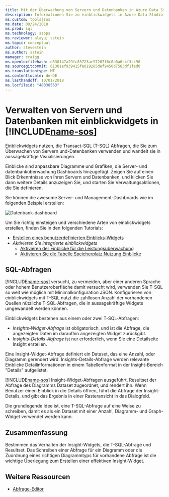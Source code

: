 ```yaml
---
title: Mit der Überwachung von Servern und Datenbanken in Azure Data Studio einblickwidgets | Microsoft-Dokumentation
description: Informationen Sie zu einblickwidgets in Azure Data Studio.
ms.custom: tools|sos
ms.date: 09/24/2018
ms.prod: sql
ms.technology: ssops
ms.reviewer: alayu; sstein
ms.topic: conceptual
author: stevestein
ms.author: sstein
manager: craigg
ms.openlocfilehash: d838147a29fc83723ac97267f6c0a0a6ccf3cc90
ms.sourcegitcommit: 61381ef939415fe019285def9450d7583df1fed0
ms.translationtype: MT
ms.contentlocale: de-DE
ms.lasthandoff: 10/01/2018
ms.locfileid: "48038563"
---
```

# <a name="manage-servers-and-databases-with-insight-widgets-in-includename-sosincludesname-sos-shortmd"></a>Verwalten von Servern und Datenbanken mit einblickwidgets in [!INCLUDE[name-sos](../includes/name-sos-short.md)]

Einblickwidgets nutzen, die Transact-SQL (T-SQL) Abfragen, die Sie zum Überwachen von Servern und-Datenbanken verwenden und wandelt sie in aussagekräftige Visualisierungen. 

Einblicke sind anpassbare Diagramme und Grafiken, die Server- und datenbanküberwachung Dashboards hinzugefügt. Zeigen Sie auf einen Blick Erkenntnisse von Ihren Servern und Datenbanken, und klicken Sie dann weitere Details anzuzeigen Sie, und starten Sie Verwaltungsaktionen, die Sie definieren. 

Sie können die awesome Server- und Management-Dashboards wie im folgenden Beispiel erstellen:

![Datenbank-dashboard](media/insight-widgets/database-dashboard.png)


Um Sie richtig einsteigen und verschiedene Arten von einblickwidgets erstellen, finden Sie in den folgenden Tutorials:

- [Erstellen eines benutzerdefinierten Einblicks-Widgets](tutorial-build-custom-insight-sql-server.md)
- *Aktivieren Sie integrierte einblickwidgets*
   - [Aktivieren der Einblicke für die Leistungsüberwachung](tutorial-qds-sql-server.md)
   - [Aktivieren Sie die Tabelle Speicherplatz Nutzung Einblicke](tutorial-table-space-sql-server.md)


## <a name="sql-queries"></a>SQL-Abfragen 

[!INCLUDE[name-sos](../includes/name-sos-short.md)] versucht, zu vermeiden, aber einer anderen Sprache oder hohem Benutzeroberfläche damit versucht wird, verwenden Sie T-SQL so weit wie möglich mit Minimalkonfiguration JSON. Konfigurieren von einblickwidgets mit T-SQL nutzt die zahllosen Anzahl der vorhandenen Quellen nützliche T-SQL-Abfragen, die in aussagekräftige Widgets umgewandelt werden können.

Einblickwidgets bestehen aus einem oder zwei T-SQL-Abfragen:
* *Insights-Widget-Abfrage* ist obligatorisch, und ist die Abfrage, die angezeigten Daten im daraufhin angezeigten Widget zurückgibt.
* *Insights-Details-Abfrage* ist nur erforderlich, wenn Sie eine Detailseite Insight erstellen.

Eine Insight-Widget-Abfrage definiert ein Dataset, das eine Anzahl, oder Diagramm gerendert wird. Insights-Details-Abfrage werden relevante Einblicke Detailinformationen in einem Tabellenformat in der Insight-Bereich "Details" aufgelistet. 

[!INCLUDE[name-sos](../includes/name-sos-short.md)] Insight-Widget-Abfragen ausgeführt, Resultset der Abfrage des Diagramms Dataset zugeordnet, und rendert ihn. Wenn Benutzer einen Einblick in die Details öffnen, führt die Abfrage der Insight-Details, und gibt das Ergebnis in einer Rasteransicht in das Dialogfeld.

Die grundlegende Idee ist, eine T-SQL-Abfrage auf eine Weise zu schreiben, damit es als ein Dataset mit einer Anzahl, Diagramm- und Graph-Widget verwendet werden kann. 

## <a name="summary"></a>Zusammenfassung

Bestimmen das Verhalten der Insight-Widgets, die T-SQL-Abfrage und Resultset. Das Schreiben einer Abfrage für ein Diagramm oder die Zuordnung eines richtigen Diagrammtyps für vorhandene Abfrage ist die wichtige Überlegung zum Erstellen einer effektiven Insight-Widget.



## <a name="additional-resources"></a>Weitere Ressourcen
- [Abfrage-Editor](tutorial-sql-editor.md)

